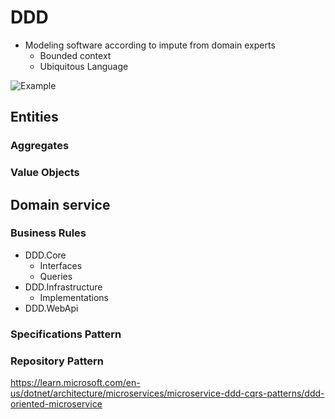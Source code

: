 # DDD
- Modeling software according to impute from domain experts
  - Bounded context
  - Ubiquitous Language

![Example](https://miro.medium.com/max/1400/0*28z_AXhf8mXoUihE.webp)
## Entities
### Aggregates
### Value Objects

## Domain service

### Business Rules



- DDD.Core
    - Interfaces
    - Queries
- DDD.Infrastructure
  - Implementations
- DDD.WebApi


### Specifications Pattern

### Repository Pattern


https://learn.microsoft.com/en-us/dotnet/architecture/microservices/microservice-ddd-cqrs-patterns/ddd-oriented-microservice